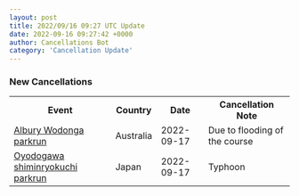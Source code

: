 ```yaml
---
layout: post
title: 2022/09/16 09:27 UTC Update
date: 2022-09-16 09:27:42 +0000
author: Cancellations Bot
category: 'Cancellation Update'
---
```


<h3>New Cancellations</h3>
<div class='hscrollable'>
<table style='width: 100%'>
    <tr>
        <th>Event</th>
        <th>Country</th>
        <th>Date</th>
        <th>Cancellation Note</th>
    </tr>
    <tr>
        <td><a href="https://www.parkrun.com.au/alburywodonga">Albury Wodonga parkrun</a></td>
        <td>Australia</td>
        <td>2022-09-17</td>
        <td>Due to flooding of the course</td>
    </tr>
    <tr>
        <td><a href="https://www.parkrun.jp/oyodogawashiminryokuchi">Oyodogawa shiminryokuchi parkrun</a></td>
        <td>Japan</td>
        <td>2022-09-17</td>
        <td>Typhoon</td>
    </tr>
</table>
</div>
